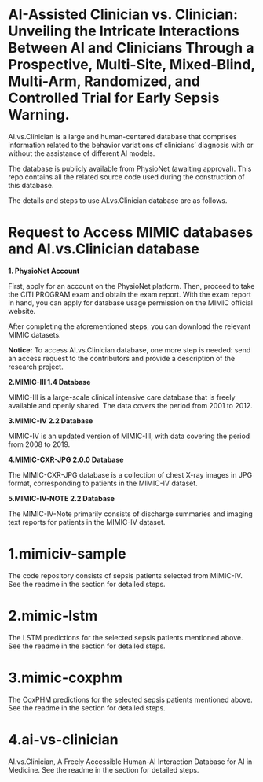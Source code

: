 # AI-Assisted Clinician vs. Clinician: Unveiling the Intricate Interactions Between AI and Clinicians Through a Prospective, Multi-Site, Mixed-Blind, Multi-Arm, Randomized, and Controlled Trial for Early Sepsis Warning.

AI.vs.Clinician is a large and human-centered database that comprises information related to the behavior variations of clinicians’ diagnosis with or without the assistance of different AI models.

The database is publicly available from PhysioNet (awaiting approval). This repo contains all the related source code used during the construction of this database.

The details and steps to use AI.vs.Clinician database are as follows.

# Request to Access MIMIC databases and AI.vs.Clinician database

**1. PhysioNet Account**

First, apply for an account on the PhysioNet platform. Then, proceed to take the CITI PROGRAM exam and obtain the exam report. With the exam report in hand, you can apply for database usage permission on the MIMIC official website.

After completing the aforementioned steps, you can download the relevant MIMIC datasets.

**Notice:**  To access AI.vs.Clinician database, one more step is needed: send an access request to the contributors and provide a description of the research project.

**2.MIMIC-III 1.4 Database**

MIMIC-III is a large-scale clinical intensive care database that is freely available and openly shared. The data covers the period from 2001 to 2012.

**3.MIMIC-IV 2.2 Database**

MIMIC-IV is an updated version of MIMIC-III, with data covering the period from 2008 to 2019.


**4.MIMIC-CXR-JPG 2.0.0 Database**

The MIMIC-CXR-JPG database is a collection of chest X-ray images in JPG format, corresponding to patients in the MIMIC-IV dataset.


**5.MIMIC-IV-NOTE 2.2 Database**

The MIMIC-IV-Note primarily consists of discharge summaries and imaging text reports for patients in the MIMIC-IV dataset.


# 1.mimiciv-sample
The code repository consists of sepsis patients selected from MIMIC-IV.
See the readme in the section for detailed steps.

# 2.mimic-lstm
The LSTM predictions for the selected sepsis patients mentioned above.
See the readme in the section for detailed steps.

# 3.mimic-coxphm
The CoxPHM predictions for the selected sepsis patients mentioned above.
See the readme in the section for detailed steps.

# 4.ai-vs-clinician
AI.vs.Clinician, A Freely Accessible Human-AI Interaction Database for AI in Medicine.
See the readme in the section for detailed steps.
